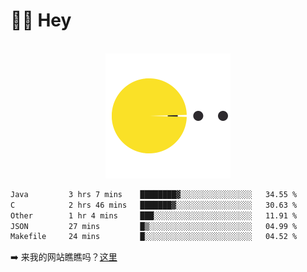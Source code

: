 
# 👋🏻 Hey
<div align="center">
	<br>
	<img src="https://raw.githubusercontent.com/Aniket965/Aniket965/master/pacman.svg?sanitize=true" width="200" height="200">
	<br>
</div>

<!--START_SECTION:waka-->

```txt
Java         3 hrs 7 mins    ████████▓░░░░░░░░░░░░░░░░   34.55 %
C            2 hrs 46 mins   ███████▓░░░░░░░░░░░░░░░░░   30.63 %
Other        1 hr 4 mins     ███░░░░░░░░░░░░░░░░░░░░░░   11.91 %
JSON         27 mins         █▒░░░░░░░░░░░░░░░░░░░░░░░   04.99 %
Makefile     24 mins         █░░░░░░░░░░░░░░░░░░░░░░░░   04.52 %
```

<!--END_SECTION:waka-->

 ➡️  来我的网站瞧瞧吗？[这里](https://www.shaolongfei.com)

